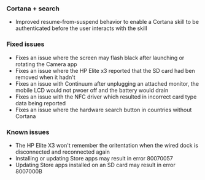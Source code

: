### Cortana + search
- Improved resume-from-suspend behavior to enable a Cortana skill to be authenticated before the user interacts with the skill

### Fixed issues
- Fixes an issue where the screen may flash black after launching or rotating the Camera app
- Fixes an issue where the HP Elite x3 reported that the SD card had ben removed when it hadn't
- Fixes an issue with Continuum after unplugging an attached monitor, the mobile LCD would not pwoer off and the battery would drain
- Fixes an issue with the NFC driver which resulted in incorrect card type data being reported
- Fixes an issue where the hardware search button in countries without Cortana

### Known issues
- The HP Elite X3 won't remember the oritentation when the wired dock is disconnected and reconnected again
- Installing or updating Store apps may result in error 80070057
- Updating Store apps installed on an SD card may result in error 8007000B